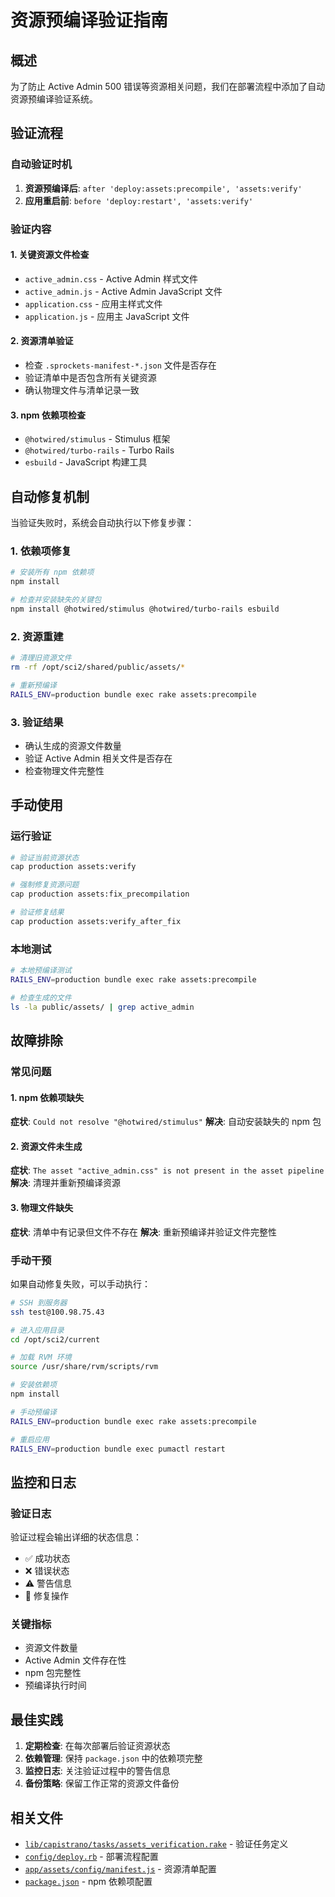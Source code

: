 # 资源预编译验证指南

## 概述

为了防止 Active Admin 500 错误等资源相关问题，我们在部署流程中添加了自动资源预编译验证系统。

## 验证流程

### 自动验证时机

1. **资源预编译后**: `after 'deploy:assets:precompile', 'assets:verify'`
2. **应用重启前**: `before 'deploy:restart', 'assets:verify'`

### 验证内容

#### 1. 关键资源文件检查
- `active_admin.css` - Active Admin 样式文件
- `active_admin.js` - Active Admin JavaScript 文件  
- `application.css` - 应用主样式文件
- `application.js` - 应用主 JavaScript 文件

#### 2. 资源清单验证
- 检查 `.sprockets-manifest-*.json` 文件是否存在
- 验证清单中是否包含所有关键资源
- 确认物理文件与清单记录一致

#### 3. npm 依赖项检查
- `@hotwired/stimulus` - Stimulus 框架
- `@hotwired/turbo-rails` - Turbo Rails
- `esbuild` - JavaScript 构建工具

## 自动修复机制

当验证失败时，系统会自动执行以下修复步骤：

### 1. 依赖项修复
```bash
# 安装所有 npm 依赖项
npm install

# 检查并安装缺失的关键包
npm install @hotwired/stimulus @hotwired/turbo-rails esbuild
```

### 2. 资源重建
```bash
# 清理旧资源文件
rm -rf /opt/sci2/shared/public/assets/*

# 重新预编译
RAILS_ENV=production bundle exec rake assets:precompile
```

### 3. 验证结果
- 确认生成的资源文件数量
- 验证 Active Admin 相关文件是否存在
- 检查物理文件完整性

## 手动使用

### 运行验证
```bash
# 验证当前资源状态
cap production assets:verify

# 强制修复资源问题
cap production assets:fix_precompilation

# 验证修复结果
cap production assets:verify_after_fix
```

### 本地测试
```bash
# 本地预编译测试
RAILS_ENV=production bundle exec rake assets:precompile

# 检查生成的文件
ls -la public/assets/ | grep active_admin
```

## 故障排除

### 常见问题

#### 1. npm 依赖项缺失
**症状**: `Could not resolve "@hotwired/stimulus"`
**解决**: 自动安装缺失的 npm 包

#### 2. 资源文件未生成
**症状**: `The asset "active_admin.css" is not present in the asset pipeline`
**解决**: 清理并重新预编译资源

#### 3. 物理文件缺失
**症状**: 清单中有记录但文件不存在
**解决**: 重新预编译并验证文件完整性

### 手动干预

如果自动修复失败，可以手动执行：

```bash
# SSH 到服务器
ssh test@100.98.75.43

# 进入应用目录
cd /opt/sci2/current

# 加载 RVM 环境
source /usr/share/rvm/scripts/rvm

# 安装依赖项
npm install

# 手动预编译
RAILS_ENV=production bundle exec rake assets:precompile

# 重启应用
RAILS_ENV=production bundle exec pumactl restart
```

## 监控和日志

### 验证日志
验证过程会输出详细的状态信息：
- ✅ 成功状态
- ❌ 错误状态  
- ⚠️ 警告信息
- 🔧 修复操作

### 关键指标
- 资源文件数量
- Active Admin 文件存在性
- npm 包完整性
- 预编译执行时间

## 最佳实践

1. **定期检查**: 在每次部署后验证资源状态
2. **依赖管理**: 保持 `package.json` 中的依赖项完整
3. **监控日志**: 关注验证过程中的警告信息
4. **备份策略**: 保留工作正常的资源文件备份

## 相关文件

- [`lib/capistrano/tasks/assets_verification.rake`](../../../lib/capistrano/tasks/assets_verification.rake) - 验证任务定义
- [`config/deploy.rb`](../../../config/deploy.rb) - 部署流程配置
- [`app/assets/config/manifest.js`](../../../app/assets/config/manifest.js) - 资源清单配置
- [`package.json`](../../../package.json) - npm 依赖项配置